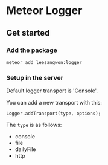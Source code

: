 # Meteor Logger

## Get started
### Add the package
```
meteor add leesangwon:logger
```

### Setup in the server
Default logger transport is 'Console'.  

You can add a new transport with this:  

```
Logger.addTransport(type, options);
```

The `type` is as follows:

* console
* file
* dailyFile
* http


